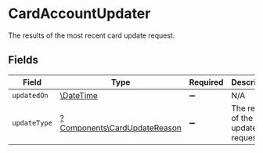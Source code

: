 # CardAccountUpdater

The results of the most recent card update request.


## Fields

| Field                                                                       | Type                                                                        | Required                                                                    | Description                                                                 | Example                                                                     |
| --------------------------------------------------------------------------- | --------------------------------------------------------------------------- | --------------------------------------------------------------------------- | --------------------------------------------------------------------------- | --------------------------------------------------------------------------- |
| `updatedOn`                                                                 | [\DateTime](https://www.php.net/manual/en/class.datetime.php)               | :heavy_minus_sign:                                                          | N/A                                                                         |                                                                             |
| `updateType`                                                                | [?Components\CardUpdateReason](../../Models/Components/CardUpdateReason.md) | :heavy_minus_sign:                                                          | The results of the card update request.                                     | number-update                                                               |